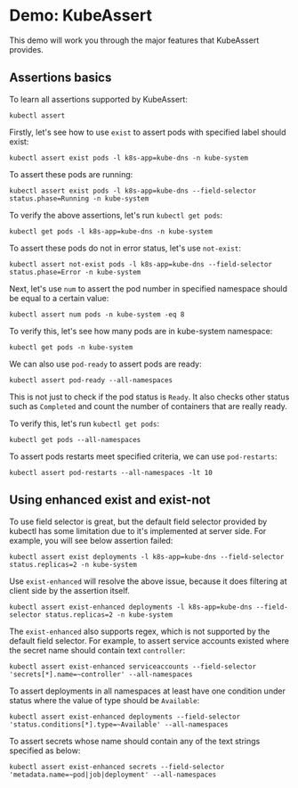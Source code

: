 # Demo: KubeAssert

This demo will work you through the major features that KubeAssert provides.

## Assertions basics

To learn all assertions supported by KubeAssert:
```shell
kubectl assert
```

Firstly, let's see how to use `exist` to assert pods with specified label should exist:
```shell
kubectl assert exist pods -l k8s-app=kube-dns -n kube-system
```

To assert these pods are running:
```shell
kubectl assert exist pods -l k8s-app=kube-dns --field-selector status.phase=Running -n kube-system
```

To verify the above assertions, let's run `kubectl get pods`:
```shell
kubectl get pods -l k8s-app=kube-dns -n kube-system
```

To assert these pods do not in error status, let's use `not-exist`:
```shell
kubectl assert not-exist pods -l k8s-app=kube-dns --field-selector status.phase=Error -n kube-system
```

Next, let's use `num` to assert the pod number in specified namespace should be equal to a certain value:
```shell
kubectl assert num pods -n kube-system -eq 8
```

To verify this, let's see how many pods are in kube-system namespace:
```shell
kubectl get pods -n kube-system
```

We can also use `pod-ready` to assert pods are ready:
```shell
kubectl assert pod-ready --all-namespaces
```

This is not just to check if the pod status is `Ready`. It also checks other status such as `Completed` and count the number of containers that are really ready.

To verify this, let's run `kubectl get pods`:
```shell
kubectl get pods --all-namespaces
```

To assert pods restarts meet specified criteria, we can use `pod-restarts`:
```shell
kubectl assert pod-restarts --all-namespaces -lt 10
```

## Using enhanced exist and exist-not

To use field selector is great, but the default field selector provided by kubectl has some limitation due to it's implemented at server side. For example, you will see below assertion failed:
```shell
kubectl assert exist deployments -l k8s-app=kube-dns --field-selector status.replicas=2 -n kube-system
```

Use `exist-enhanced` will resolve the above issue, because it does filtering at client side by the assertion itself.
```shell
kubectl assert exist-enhanced deployments -l k8s-app=kube-dns --field-selector status.replicas=2 -n kube-system
```

The `exist-enhanced` also supports regex, which is not supported by the default field selector. For example, to assert service accounts existed where the secret name should contain text `controller`:
```shell
kubectl assert exist-enhanced serviceaccounts --field-selector 'secrets[*].name=~controller' --all-namespaces
```

To assert deployments in all namespaces at least have one condition under status where the value of type should be `Available`:
```shell
kubectl assert exist-enhanced deployments --field-selector 'status.conditions[*].type=~Available' --all-namespaces
```

To assert secrets whose name should contain any of the text strings specified as below:
```shell
kubectl assert exist-enhanced secrets --field-selector 'metadata.name=~pod|job|deployment' --all-namespaces
```
